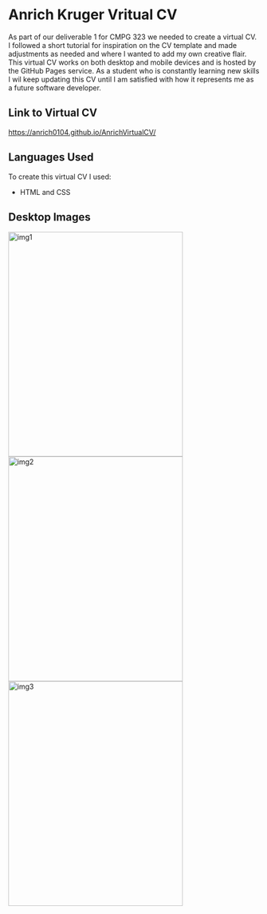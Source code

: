 
# Anrich Kruger Vritual CV
As part of our deliverable 1 for CMPG 323 we needed to create a virtual CV. I followed a short tutorial for inspiration on the CV template and made adjustments as needed and where I wanted to add my own creative flair. This virtual CV works on both desktop and mobile devices and is hosted by the GitHub Pages service. As a student who is constantly learning new skills I wil keep updating this CV until I am satisfied with how it represents me as a future software developer. 


## Link to Virtual CV
https://anrich0104.github.io/AnrichVirtualCV/
## Languages Used
To create this virtual CV I used:
- HTML and CSS
## Desktop Images
<img width="350" height="450" alt="img1" src="https://github.com/user-attachments/assets/b31b7229-8c2b-4c90-88ff-bd87edea838f" />
<img width="350" height="450" alt="img2" src="https://github.com/user-attachments/assets/be17e40a-e231-4ac8-a3f9-0cd8b1d55380" />
<img width="350" height="450" alt="img3" src="https://github.com/user-attachments/assets/797b9523-b062-408a-9e34-8d531382cab5" />




